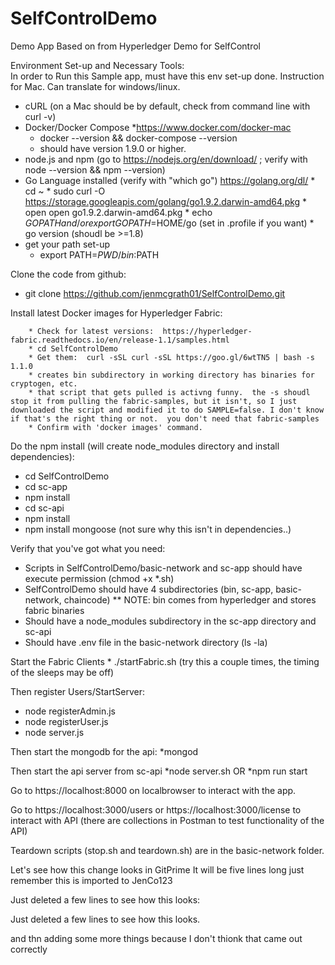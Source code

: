 # SelfControlDemo
Demo App Based on from Hyperledger Demo for SelfControl

Environment Set-up and Necessary Tools:  
In order to Run this Sample app,  must have this env set-up done.  Instruction for Mac.  Can translate for windows/linux.
  * cURL (on a Mac should be by default, check from command line with curl -v)
  * Docker/Docker Compose
      *https://www.docker.com/docker-mac
      * docker --version && docker-compose --version
      * should have version 1.9.0 or higher.
  * node.js and npm (go to https://nodejs.org/en/download/ ; verify with node --version && npm --version) 
  * Go Language installed (verify with "which go")
        https://golang.org/dl/ 
        * cd ~
        * sudo curl -O https://storage.googleapis.com/golang/go1.9.2.darwin-amd64.pkg
        * open open go1.9.2.darwin-amd64.pkg
        * echo $GOPATH and/or export GOPATH=$HOME/go (set in .profile if you want)
        * go version (shoudl be >=1.8)
   * get your path set-up
        * export PATH=$PWD/bin:$PATH
        
  Clone the code from github:
  
   * git clone https://github.com/jenmcgrath01/SelfControlDemo.git
   
   Install latest Docker images for Hyperledger Fabric:
   
   
        * Check for latest versions:  https://hyperledger-fabric.readthedocs.io/en/release-1.1/samples.html
        * cd SelfControlDemo
        * Get them:  curl -sSL curl -sSL https://goo.gl/6wtTN5 | bash -s 1.1.0
        * creates bin subdirectory in working directory has binaries for cryptogen, etc.
        * that script that gets pulled is activng funny.  the -s shoudl stop it from pulling the fabric-samples, but it isn't, so I just downloaded the script and modified it to do SAMPLE=false. I don't know if that's the right thing or not.  you don't need that fabric-samples
        * Confirm with 'docker images' command.
        
   Do the npm install (will create node_modules directory and install dependencies):
   * cd SelfControlDemo
   * cd sc-app
   * npm install
   * cd sc-api
   * npm install
   * npm install mongoose (not sure why this isn't in dependencies..)
   
   Verify that you've got what you need:
   * Scripts in SelfControlDemo/basic-network and sc-app should have execute permission (chmod +x *.sh)
   * SelfControlDemo should have 4 subdirectories (bin, sc-app, basic-network, chaincode)
     ** NOTE: bin comes from hyperledger and stores fabric binaries
   * Should have a node_modules subdirectory in the sc-app directory and sc-api
   * Should have .env file in the basic-network directory (ls -la)
   
   Start the Fabric Clients
    * ./startFabric.sh  (try this a couple times, the timing of the sleeps may be off)
   
   Then register Users/StartServer:
   * node registerAdmin.js
   * node registerUser.js
   * node server.js

   Then start the mongodb for the api:
   *mongod
   
   Then start the api server from sc-api
   *node server.sh OR 
   *npm run start
   
Go to https://localhost:8000 on localbrowser to interact with the app.

Go to https://localhost:3000/users or https://localhost:3000/license to interact with API (there are collections in Postman to test functionality of the API)
   
Teardown scripts (stop.sh and teardown.sh) are in the basic-network folder.
   
Let's see how this change looks in GitPrime
It will be five lines long
just remember this is imported to JenCo123

Just deleted a few lines to see how this looks:

Just deleted a few lines to see how this looks.

and thn adding some more things because
I don't thionk that came out 
correctly
